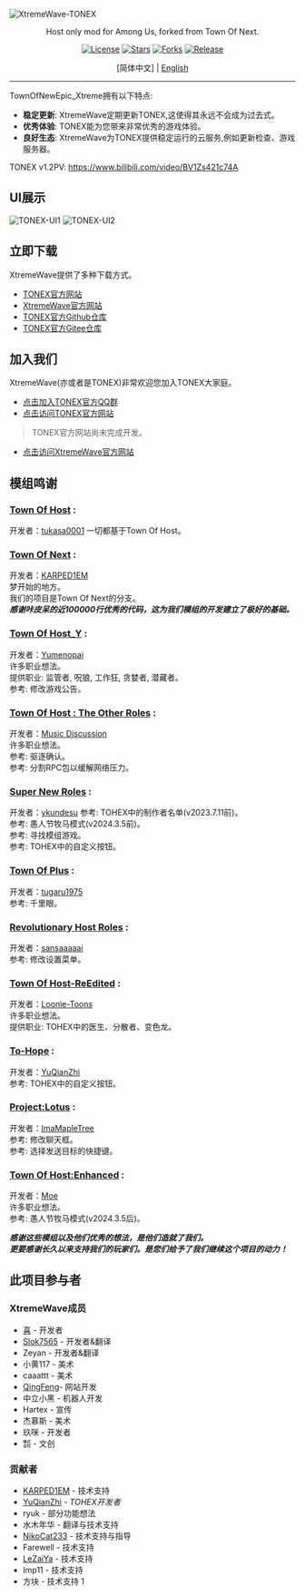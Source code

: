 ![XtremeWave-TONEX](https://github.com/QingFeng-awa/TownOfNewEpic_Xtreme/assets/151742581/cdeb761a-6bb7-48b9-8bc3-86ce849dfc20)
<div align="center">
<p>Host only mod for Among Us, forked from Town Of Next.</p>
<a href="https://github.com/XtremeWave/TownOfNewEpic_Xtreme"><img src="https://badgen.net/badge/License/GPL3.0" alt="License"></a>
<a href="https://github.com/XtremeWave/TownOfNewEpic_Xtreme"><img src="https://badgen.net/github/stars/XtremeWave/TownOfNewEpic_Xtreme" alt="Stars"></a>
<a href="https://github.com/XtremeWave/TownOfNewEpic_Xtreme"><img src="https://badgen.net/github/forks/XtremeWave/TownOfNewEpic_Xtreme" alt="Forks"></a>
<a href="https://github.com/XtremeWave/TownOfNewEpic_Xtreme"><img src="https://badgen.net/github/release/XtremeWave/TownOfNewEpic_Xtreme" alt="Release"></a>
<br>

[简体中文] | [English](README.md)

<hr></div>
TownOfNewEpic_Xtreme拥有以下特点:

- **稳定更新**: XtremeWave定期更新TONEX,这使得其永远不会成为过去式。
- **优秀体验**: TONEX能为您带来非常优秀的游戏体验。
- **良好生态**: XtremeWave为TONEX提供稳定运行的云服务,例如更新检查、游戏服务器。

TONEX v1.2PV: <https://www.bilibili.com/video/BV1Zs421c74A>

## UI展示
![TONEX-UI1](https://github.com/QingFeng-awa/TownOfNewEpic_Xtreme/assets/151742581/f8119bc3-f5ab-4783-bc95-5f5606ac0658)
![TONEX-UI2](https://github.com/QingFeng-awa/TownOfNewEpic_Xtreme/assets/151742581/2dba7d87-f081-47e5-9f0b-57358b36df3f)
## 立即下载
XtremeWave提供了多种下载方式。
- [TONEX官方网站](https://tonex.cc/download)
- [XtremeWave官方网站](https://www.xtreme.net.cn)
- [TONEX官方Github仓库](https://github.com/XtremeWave/TownOfNewEpic_Xtreme/releases)
- [TONEX官方Gitee仓库](https://gitee.com/TEAM_TONEX/TownOfNewEpic_Xtreme/releases)
## 加入我们
XtremeWave(亦或者是TONEX)非常欢迎您加入TONEX大家庭。<br>
- [点击加入TONEX官方QQ群](https://qm.qq.com/q/9dkVmyBvpY)
- [点击访问TONEX官方网站](https://tonex.cc)
> TONEX官方网站尚未完成开发。
- [点击访问XtremeWave官方网站](https://www.xtreme.net.cn/)

## 模组鸣谢

### [Town Of Host](https://github.com/tukasa0001/TownOfHost) :
开发者：[tukasa0001](https://github.com/tukasa0001)
一切都基于Town Of Host。

###  [Town Of Next](https://github.com/KARPED1EM/TownOfNext) :
开发者：[KARPED1EM](https://github.com/KARPED1EM)<br>
梦开始的地方。<br>
我们的项目是Town Of Next的分支。<br>
**_感谢咔皮呆的近100000行优秀的代码，这为我们模组的开发建立了极好的基础。_**

###  [Town Of Host_Y](https://github.com/Yumenopai/TownOfHost_Y) :
开发者：[Yumenopai](https://github.com/Yumenopai)<br>
许多职业想法。<br>
提供职业: 监管者, 呪狼, 工作狂, 贪婪者, 潜藏者。<br>
参考: 修改游戏公告。

###  [Town Of Host : The Other Roles](https://github.com/music-discussion/TownOfHost-TheOtherRoles) :
开发者：[Music Discussion](https://github.com/music-discussion)<br>
许多职业想法。<br>
参考: 驱逐确认。<br>
参考: 分割RPC包以缓解网络压力。

###  [Super New Roles](https://github.com/ykundesu/SuperNewRoles) :
开发者：[ykundesu](https://github.com/ykundesu)
参考: TOHEX中的制作者名单(v2023.7.11前)。<br>
参考: 愚人节牧马模式(v2024.3.5前)。<br>
参考: 寻找模组游戏。<br>
参考: TOHEX中的自定义按钮。

###  [Town Of Plus](https://github.com/tugaru1975/TownOfPlus) :
开发者：[tugaru1975](https://github.com/tugaru1975)<br>
参考: 千里眼。

###  [Revolutionary Host Roles](https://github.com/sansaaaaai/Revolutionary-host-roles) :
开发者：[sansaaaaai](https://github.com/sansaaaaai)<br>
参考: 修改设置菜单。

###  [Town Of Host-ReEdited](https://github.com/Loonie-Toons/TownOfHost-ReEdited) :
开发者：[Loonie-Toons](https://github.com/Loonie-Toons)<br>
许多职业想法。<br>
提供职业: TOHEX中的医生、分散者、变色龙。<br>

###  [To-Hope](https://gitee.com/xigua_ya/to-hope) :
开发者：[YuQianZhi](https://gitee.com/xigua_ya)<br>
参考: TOHEX中的自定义按钮。<br>

###  [Project:Lotus](https://github.com/ImaMapleTree/Lotus) :
开发者：[ImaMapleTree](https://github.com/ImaMapleTree)<br>
参考: 修改聊天框。<br>
参考: 选择发送目标的快捷键。<br>

###  [Town Of Host:Enhanced](https://github.com/0xDrMoe/TownofHost-Enhanced) :
开发者：[Moe](https://github.com/0xDrMoe)<br>
许多职业想法。<br>
参考: 愚人节牧马模式(v2024.3.5后)。

**_感谢这些模组以及他们优秀的想法，是他们造就了我们。_**<br>
**_更要感谢长久以来支持我们的玩家们。是您们给予了我们继续这个项目的动力！_**

## 此项目参与者
### XtremeWave成员

- [喜](https://github.com/Xieiawa) - 开发者<br>
- [Slok7565](https://github.com/Slok7565) - 开发者&翻译<br>
- Zeyan - 开发者&翻译<br>
- 小黄117 - 美术<br>
- caaattt - 美术<br>
-  [QingFeng](https://github.com/QingFeng-awa)- 网站开发<br>
-  中立小黑 - 机器人开发<br>
- Hartex - 宣传<br>
-  杰慕斯 - 美术<br>
- 玖咪 - 开发者<br>
-  ㍿ - 文创

### 贡献者

- [KARPED1EM](https://github.com/KARPED1EM) - 技术支持
- [YuQianZhi](https://github.com/Night-GUA) - _TOHEX开发者_
- ryuk - 部分功能想法
- 水木年华 - 翻译与技术支持
- [NikoCat233](https://github.com/NikoCat233) - 技术支持与指导
- Farewell - 技术支持
- [LeZaiYa](https://github.com/LezaiYa1) - 技术支持
- Imp11 - 技术支持
- 方块 - 技术支持
1
